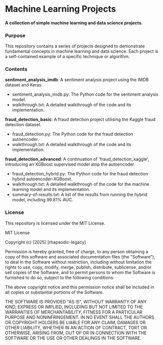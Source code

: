 # Machine Learning Projects

#### A collection of simple machine learning and data science projects. 

### Purpose  

This repository contains a series of projects designed to demonstrate fundamental concepts in machine learning and data science. Each project is a self-contained example of a specific technique or algorithm.
   
### Contents  
 
**sentiment_analysis_imdb**: A sentiment analysis project using the IMDB dataset and Keras. 
+ sentiment_analysis_imdb.py: The Python code for the sentiment analysis model.
+ walkthrough.txt: A detailed walkthrough of the code and its implementation.  

**fraud_detection_basic**: A fraud detection project utilising the Kaggle fraud detection dataset.   
+ fraud_detection.py: The Python code for the fraud detection autoencoder.     
+ walkthrough.txt: A detailed walkthrough of the code and its implementation.        
  
**fraud_detection_advanced**: A continuation of 'fraud_detection_kaggle', introducing an XGBoost supervised model atop the autoencoder. 
+ fraud_detection_hybrid.py: The Python code for the fraud detection hybrid autoencoder-XGBoost. 
+ walkthrough.txt: A detailed walkthrough of the code for the machine learning model and its implementation.
+ summary-of-results.txt: A list of the results from running the hybrid model, including 99.81% AUC.  

  
### License

This repository is licensed under the MIT License.

MIT License

Copyright (c) [2025] [rhapsodic-legacy]

Permission is hereby granted, free of charge, to any person obtaining a copy
of this software and associated documentation files (the "Software"), to deal
in the Software without restriction, including without limitation the rights
to use, copy, modify, merge, publish, distribute, sublicense, and/or sell
copies of the Software, and to permit persons to whom the Software is
furnished to do so, subject to the following conditions:

The above copyright notice and this permission notice shall be included in all
copies or substantial portions of the Software.

THE SOFTWARE IS PROVIDED "AS IS", WITHOUT WARRANTY OF ANY KIND, EXPRESS OR
IMPLIED, INCLUDING BUT NOT LIMITED TO THE WARRANTIES OF MERCHANTABILITY,
FITNESS FOR A PARTICULAR PURPOSE AND NONINFRINGEMENT. IN NO EVENT SHALL THE
AUTHORS OR COPYRIGHT HOLDERS BE LIABLE FOR ANY CLAIM, DAMAGES OR OTHER
LIABILITY, WHETHER IN AN ACTION OF CONTRACT, TORT OR OTHERWISE, ARISING FROM,
OUT OF OR IN CONNECTION WITH THE SOFTWARE OR THE USE OR OTHER DEALINGS IN THE
SOFTWARE.
